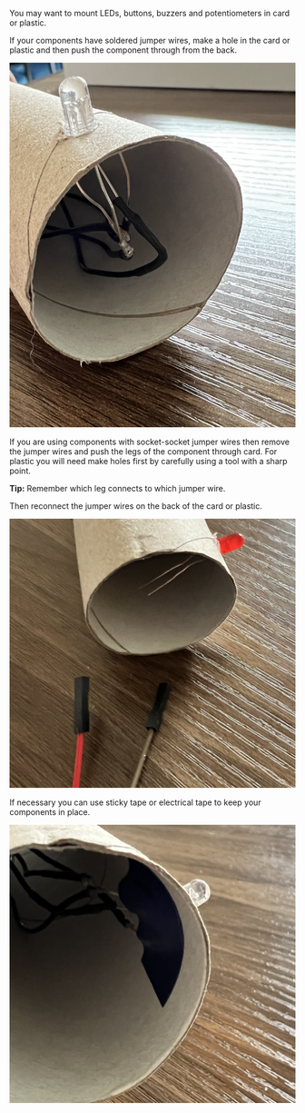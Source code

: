 You may want to mount LEDs, buttons, buzzers and potentiometers in card or plastic. 

If your components have soldered jumper wires, make a hole in the card or plastic and then push the component through from the back.

![An LED with pre-soldered jumper wires sticking out through a piece of card.](images/pre-soldered-mount.png)

If you are using components with socket-socket jumper wires then remove the jumper wires and push the legs of the component through card. For plastic you will need make holes first by carefully using a tool with a sharp point. 

**Tip:** Remember which leg connects to which jumper wire. 

Then reconnect the jumper wires on the back of the card or plastic. 

![An LED with legs sticking through the card and jumper wires ready to reattach.](images/non-soldered-mount.png)

If necessary you can use sticky tape or electrical tape to keep your components in place. 

![The back of a piece of cardboard showing electrical tape holidng the wires in place to keep the component fixed.](images/taped-mount.png)
